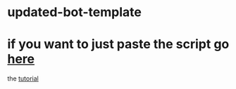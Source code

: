 # updated-bot-template

# if you want to just paste the script go [here](https://tangoxfm.github.io/pages/MainPage.html)

the [tutorial]()
